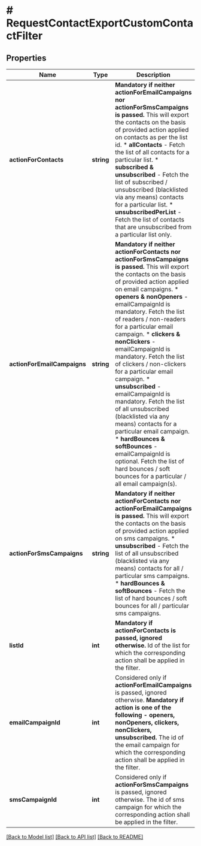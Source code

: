 # # RequestContactExportCustomContactFilter

## Properties

Name | Type | Description | Notes
------------ | ------------- | ------------- | -------------
**actionForContacts** | **string** | **Mandatory if neither actionForEmailCampaigns nor actionForSmsCampaigns is passed.** This will export the contacts on the basis of provided action applied on contacts as per the list id. * **allContacts** - Fetch the list of all contacts for a particular list. * **subscribed &amp; unsubscribed** - Fetch the list of subscribed / unsubscribed (blacklisted via any means) contacts for a particular list. * **unsubscribedPerList** - Fetch the list of contacts that are unsubscribed from a particular list only. | [optional]
**actionForEmailCampaigns** | **string** | **Mandatory if neither actionForContacts nor actionForSmsCampaigns is passed.** This will export the contacts on the basis of provided action applied on email campaigns. * **openers &amp; nonOpeners** - emailCampaignId is mandatory. Fetch the list of readers / non-readers for a particular email campaign. * **clickers &amp; nonClickers** - emailCampaignId is mandatory. Fetch the list of clickers / non-clickers for a particular email campaign. * **unsubscribed** - emailCampaignId is mandatory. Fetch the list of all unsubscribed (blacklisted via any means) contacts for a particular email campaign. * **hardBounces &amp; softBounces** - emailCampaignId is optional. Fetch the list of hard bounces / soft bounces for a particular / all email campaign(s). | [optional]
**actionForSmsCampaigns** | **string** | **Mandatory if neither actionForContacts nor actionForEmailCampaigns is passed.** This will export the contacts on the basis of provided action applied on sms campaigns. * **unsubscribed** - Fetch the list of all unsubscribed (blacklisted via any means) contacts for all / particular sms campaigns. * **hardBounces &amp; softBounces** - Fetch the list of hard bounces / soft bounces for all / particular sms campaigns. | [optional]
**listId** | **int** | **Mandatory if actionForContacts is passed, ignored otherwise.** Id of the list for which the corresponding action shall be applied in the filter. | [optional]
**emailCampaignId** | **int** | Considered only if **actionForEmailCampaigns** is passed, ignored otherwise. **Mandatory if action is one of the following - openers, nonOpeners, clickers, nonClickers, unsubscribed.** The id of the email campaign for which the corresponding action shall be applied in the filter. | [optional]
**smsCampaignId** | **int** | Considered only if **actionForSmsCampaigns** is passed, ignored otherwise. The id of sms campaign for which the corresponding action shall be applied in the filter. | [optional]

[[Back to Model list]](../../README.md#models) [[Back to API list]](../../README.md#endpoints) [[Back to README]](../../README.md)
